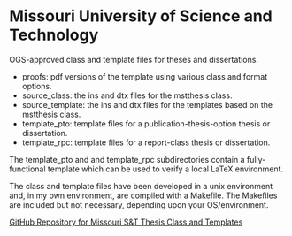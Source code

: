Missouri University of Science and Technology
=============================================
OGS-approved class and template files for theses and dissertations.

* proofs:  pdf versions of the template using various class and format options.
* source_class: the ins and dtx files for the mstthesis class.
* source_template: the ins and dtx files for the templates based on the mstthesis class.
* template_pto: template files for a publication-thesis-option thesis or dissertation.
* template_rpc: template files for a report-class thesis or dissertation.

The template_pto and and template_rpc subdirectories contain a fully-functional template which can be used to verify a local LaTeX environment.

The class and template files have been developed in a unix environment and, in my own environment, are compiled with a Makefile.  The Makefiles are included but not necessary, depending upon your OS/environment.

[GitHub Repository for Missouri S&T Thesis Class and Templates](https://github.com/kohoman/mst_ths)
